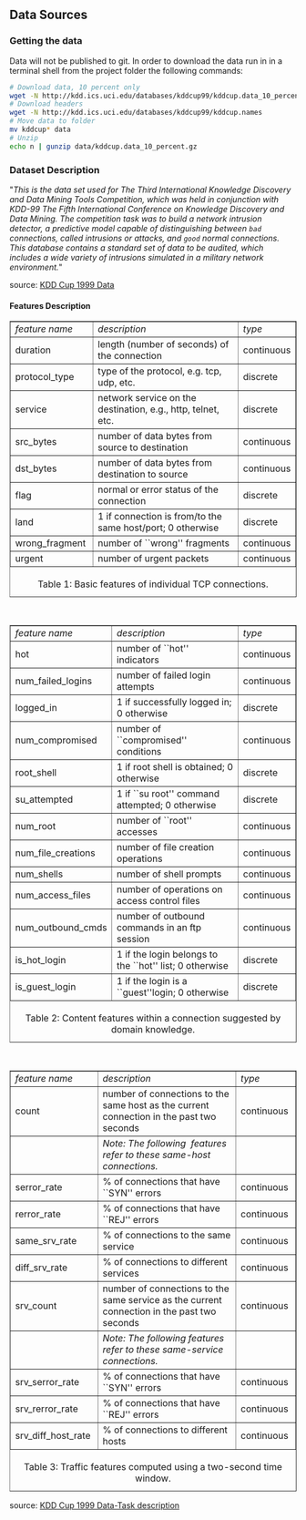 ## Data Sources

### Getting the data

Data will not be published to git. In order to download the data run in in a terminal shell from the project folder the following commands:

```bash
# Download data, 10 percent only
wget -N http://kdd.ics.uci.edu/databases/kddcup99/kddcup.data_10_percent.gz
# Download headers
wget -N http://kdd.ics.uci.edu/databases/kddcup99/kddcup.names
# Move data to folder
mv kddcup* data
# Unzip
echo n | gunzip data/kddcup.data_10_percent.gz
```

### Dataset Description

"*This is the data set used for The Third International Knowledge Discovery and Data Mining Tools Competition, which was held in conjunction with KDD-99 The Fifth International Conference on Knowledge Discovery and Data Mining. The competition task was to build a network intrusion detector, a predictive model capable of distinguishing between `bad` connections, called intrusions or attacks, and `good` normal connections. This database contains a standard set of data to be audited, which includes a wide variety of intrusions simulated in a military network environment.*"

source: [KDD Cup 1999 Data](http://kdd.ics.uci.edu/databases/kddcup99/kddcup99.html)

#### Features Description

<TABLE BORDER WIDTH="80%" NOSAVE >
<TR NOSAVE>
<TD><I>feature name</I></TD>

<TD NOSAVE><I>description&nbsp;</I></TD>

<TD><I>type</I></TD>
</TR>

<TR>
<TD>duration&nbsp;</TD>

<TD>length (number of seconds) of the connection&nbsp;</TD>

<TD>continuous</TD>
</TR>

<TR>
<TD>protocol_type&nbsp;</TD>

<TD>type of the protocol, e.g. tcp, udp, etc.&nbsp;</TD>

<TD>discrete</TD>
</TR>

<TR>
<TD>service&nbsp;</TD>

<TD>network service on the destination, e.g., http, telnet, etc.&nbsp;</TD>

<TD>discrete</TD>
</TR>

<TR>
<TD>src_bytes&nbsp;</TD>

<TD>number of data bytes from source to destination&nbsp;</TD>

<TD>continuous</TD>
</TR>

<TR>
<TD>dst_bytes&nbsp;</TD>

<TD>number of data bytes from destination to source&nbsp;</TD>

<TD>continuous</TD>
</TR>

<TR>
<TD>flag&nbsp;</TD>

<TD>normal or error status of the connection&nbsp;</TD>

<TD>discrete&nbsp;</TD>
</TR>

<TR>
<TD>land&nbsp;</TD>

<TD>1 if connection is from/to the same host/port; 0 otherwise&nbsp;</TD>

<TD>discrete</TD>
</TR>

<TR>
<TD>wrong_fragment&nbsp;</TD>

<TD>number of ``wrong'' fragments&nbsp;</TD>

<TD>continuous</TD>
</TR>

<TR>
<TD>urgent&nbsp;</TD>

<TD>number of urgent packets&nbsp;</TD>

<TD>continuous</TD>
</TR>

<CAPTION ALIGN=BOTTOM>&nbsp;
<BR>Table 1: Basic features of individual TCP connections.</CAPTION>
</TABLE>
&nbsp;
<TABLE BORDER WIDTH="80%" NOSAVE >
<TR>
<TD><I>feature name</I></TD>

<TD><I>description&nbsp;</I></TD>

<TD><I>type</I></TD>
</TR>

<TR>
<TD>hot&nbsp;</TD>

<TD>number of ``hot'' indicators</TD>

<TD>continuous</TD>
</TR>

<TR>
<TD>num_failed_logins&nbsp;</TD>

<TD>number of failed login attempts&nbsp;</TD>

<TD>continuous</TD>
</TR>

<TR>
<TD>logged_in&nbsp;</TD>

<TD>1 if successfully logged in; 0 otherwise&nbsp;</TD>

<TD>discrete</TD>
</TR>

<TR>
<TD>num_compromised&nbsp;</TD>

<TD>number of ``compromised'' conditions&nbsp;</TD>

<TD>continuous</TD>
</TR>

<TR>
<TD>root_shell&nbsp;</TD>

<TD>1 if root shell is obtained; 0 otherwise&nbsp;</TD>

<TD>discrete</TD>
</TR>

<TR>
<TD>su_attempted&nbsp;</TD>

<TD>1 if ``su root'' command attempted; 0 otherwise&nbsp;</TD>

<TD>discrete</TD>
</TR>

<TR>
<TD>num_root&nbsp;</TD>

<TD>number of ``root'' accesses&nbsp;</TD>

<TD>continuous</TD>
</TR>

<TR>
<TD>num_file_creations&nbsp;</TD>

<TD>number of file creation operations&nbsp;</TD>

<TD>continuous</TD>
</TR>

<TR>
<TD>num_shells&nbsp;</TD>

<TD>number of shell prompts&nbsp;</TD>

<TD>continuous</TD>
</TR>

<TR>
<TD>num_access_files&nbsp;</TD>

<TD>number of operations on access control files&nbsp;</TD>

<TD>continuous</TD>
</TR>

<TR NOSAVE>
<TD>num_outbound_cmds</TD>

<TD NOSAVE>number of outbound commands in an ftp session&nbsp;</TD>

<TD>continuous</TD>
</TR>

<TR>
<TD>is_hot_login&nbsp;</TD>

<TD>1 if the login belongs to the ``hot'' list; 0 otherwise&nbsp;</TD>

<TD>discrete</TD>
</TR>

<TR>
<TD>is_guest_login&nbsp;</TD>

<TD>1 if the login is a ``guest''login; 0 otherwise&nbsp;</TD>

<TD>discrete</TD>
</TR>

<CAPTION ALIGN=BOTTOM>&nbsp;
<BR>Table 2: Content features within a connection suggested by domain knowledge.</CAPTION>
</TABLE>
&nbsp;
<TABLE BORDER WIDTH="80%" NOSAVE >
<TR>
<TD><I>feature name</I></TD>

<TD><I>description&nbsp;</I></TD>

<TD><I>type</I></TD>
</TR>

<TR>
<TD>count&nbsp;</TD>

<TD>number of connections to the same host as the current connection in
the past two seconds&nbsp;</TD>

<TD>continuous</TD>
</TR>

<TR>
<TD></TD>

<TD><I>Note: The following&nbsp; features refer to these same-host connections.</I></TD>

<TD></TD>
</TR>

<TR>
<TD>serror_rate&nbsp;</TD>

<TD>% of connections that have ``SYN'' errors&nbsp;</TD>

<TD>continuous</TD>
</TR>

<TR>
<TD>rerror_rate&nbsp;</TD>

<TD>% of connections that have ``REJ'' errors&nbsp;</TD>

<TD>continuous</TD>
</TR>

<TR>
<TD>same_srv_rate&nbsp;</TD>

<TD>% of connections to the same service&nbsp;</TD>

<TD>continuous</TD>
</TR>

<TR>
<TD>diff_srv_rate&nbsp;</TD>

<TD>% of connections to different services&nbsp;</TD>

<TD>continuous</TD>
</TR>

<TR>
<TD>srv_count&nbsp;</TD>

<TD>number of connections to the same service as the current connection
in the past two seconds&nbsp;</TD>

<TD>continuous</TD>
</TR>

<TR>
<TD></TD>

<TD><I>Note: The following features refer to these same-service connections.</I></TD>

<TD></TD>
</TR>

<TR>
<TD>srv_serror_rate&nbsp;</TD>

<TD>% of connections that have ``SYN'' errors&nbsp;</TD>

<TD>continuous</TD>
</TR>

<TR>
<TD>srv_rerror_rate&nbsp;</TD>

<TD>% of connections that have ``REJ'' errors&nbsp;</TD>

<TD>continuous</TD>
</TR>

<TR>
<TD>srv_diff_host_rate&nbsp;</TD>

<TD>% of connections to different hosts&nbsp;</TD>

<TD>continuous&nbsp;</TD>
</TR>

<CAPTION ALIGN=BOTTOM>&nbsp;
<BR>Table 3: Traffic features computed using a two-second time window.</CAPTION>
</TABLE>


source: [KDD Cup 1999 Data-Task description](http://kdd.ics.uci.edu/databases/kddcup99/task.html)
